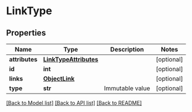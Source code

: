 # LinkType

## Properties
Name | Type | Description | Notes
------------ | ------------- | ------------- | -------------
**attributes** | [**LinkTypeAttributes**](LinkTypeAttributes.md) |  | [optional] 
**id** | **int** |  | [optional] 
**links** | [**ObjectLink**](ObjectLink.md) |  | [optional] 
**type** | **str** | Immutable value | [optional] 

[[Back to Model list]](../README.md#documentation-for-models) [[Back to API list]](../README.md#documentation-for-api-endpoints) [[Back to README]](../README.md)


